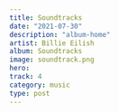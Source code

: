 ```yaml
---
title: Soundtracks
date: "2021-07-30"
description: "album-home"
artist: Billie Eilish
album: Soundtracks
image: soundtrack.png
hero:
track: 4
category: music
type: post
---
```


